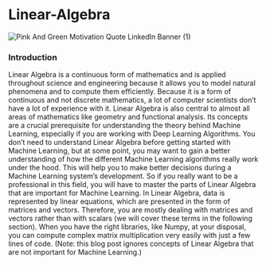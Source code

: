 # Linear-Algebra

![Pink And Green Motivation Quote LinkedIn Banner (1)](https://user-images.githubusercontent.com/75142232/156870143-fa3f03d1-d23c-469e-81a2-0d8b5983bd23.png)





### Introduction

Linear Algebra is a continuous form of mathematics and is applied throughout science and engineering because it allows you to model natural phenomena and to compute them efficiently. Because it is a form of continuous and not discrete mathematics, a lot of computer scientists don’t have a lot of experience with it. Linear Algebra is also central to almost all areas of mathematics like geometry and functional analysis. Its concepts are a crucial prerequisite for understanding the theory behind Machine Learning, especially if you are working with Deep Learning Algorithms. You don’t need to understand Linear Algebra before getting started with Machine Learning, but at some point, you may want to gain a better understanding of how the different Machine Learning algorithms really work under the hood. This will help you to make better decisions during a Machine Learning system’s development. So if you really want to be a professional in this field, you will have to master the parts of Linear Algebra that are important for Machine Learning. In Linear Algebra, data is represented by linear equations, which are presented in the form of matrices and vectors. Therefore, you are mostly dealing with matrices and vectors rather than with scalars (we will cover these terms in the following section). When you have the right libraries, like Numpy, at your disposal, you can compute complex matrix multiplication very easily with just a few lines of code. (Note: this blog post ignores concepts of Linear Algebra that are not important for Machine Learning.)
